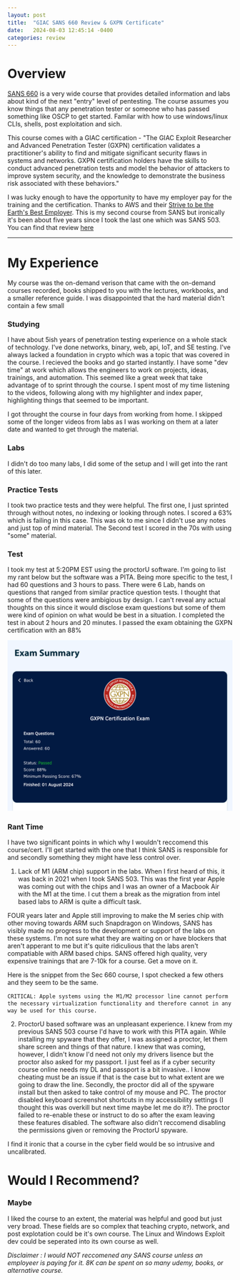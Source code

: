 ```yaml
---
layout: post
title:  "GIAC SANS 660 Review & GXPN Certificate"
date:   2024-08-03 12:45:14 -0400
categories: review
---
```


# Overview

[SANS 660](https://www.sans.org/cyber-security-courses/advanced-penetration-testing-exploits-ethical-hacking/) is a very wide course that provides detailed information and labs about kind of the next "entry" level of pentesting. The course assumes you know things that any penetration tester or someone who has passed something like OSCP to get started. Familar with how to use windows/linux CLIs, shells, post exploitation and sich. 

This course comes with a GIAC certification - "The GIAC Exploit Researcher and Advanced Penetration Tester (GXPN) certification validates a practitioner's ability to find and mitigate significant security flaws in systems and networks. GXPN certification holders have the skills to conduct advanced penetration tests and model the behavior of attackers to improve system security, and the knowledge to demonstrate the business risk associated with these behaviors." 

I was lucky enough to have the opportunity to have my employer pay for the training and the certification. Thanks to AWS and their [Strive to be the Earth's Best Employer](https://www.amazon.jobs/content/en/our-workplace/leadership-principles). This is my second course from SANS but ironically it's been about five years since I took the last one which was SANS 503. You can find that review [here](https://raindayzz.com/review/2021/07/27/GIAC-SANS503.html)
*** 

# My Experience
My course was the on-demand verison that came with the on-demand courses recorded, books shipped to you with the lectures, workbooks, and a smaller reference guide. I was disappointed that the hard material didn't contain a few small 

### Studying

I have about 5ish years of penetration testing experience on a whole stack of technology. I've done networks, binary, web, api, IoT, and SE testing. I've always lacked a foundation in crypto which was a topic that was covered in the course. I recieved the books and go started instantly. I have some "dev time" at work which allows the engineers to work on projects, ideas, trainings, and automation. This seemed like a great week that take advantage of to sprint through the course. I spent most of my time listening to the videos, following along with my highlighter and index paper, highlighting things that seemed to be important. 

I got throught the course in four days from working from home. I skipped some of the longer videos from labs as I was working on them at a later date and wanted to get through the material.



### Labs
I didn't do too many labs, I did some of the setup and I will get into the rant of this later. 

### Practice Tests
I took two practice tests and they were helpful. The first one, I just sprinted through without notes, no indexing or looking through notes. I scored a 63% which is failing in this case. This was ok to me since I didn't use any notes and just top of mind material. The Second test I scored in the 70s with using "some" material. 

### Test
I took my test at 5:20PM EST using the proctorU software. I'm going to list my rant below but the software was a PITA. Being more specific to the test, I had 60 questions and 3 hours to pass. There were 6 Lab, hands on questions that ranged from similar practice question tests. I thought that some of the questions were ambigious by design. I can't reveal any actual thoughts on this since it would disclose exam questions but some of them were kind of opinion on what would be best in a situation. I completed the test in about 2 hours and 20 minutes. I passed the exam obtaining the GXPN certification with an 88%


![exampass.png](/assets/images/SANS660/GXPN.png)

### Rant Time

I have two significant points in which why I wouldn't reccomend this course/cert. I'll get started with the one that I think SANS is responsible for and secondly something they  might have less control over.

1. Lack of M1 (ARM chip) support in the labs. When I first heard of this, it was back in 2021 when I took SANS 503. This was the first year Apple was coming out with the chips and I was an owner of a Macbook Air with the M1 at the time. I cut them a break as the migration from intel based labs to ARM is quite a difficult task. 

FOUR years later and Apple still improving to make the M series chip with other moving towards ARM such Snapdragon on Windows, SANS has visibly made no progress to the development or support of the labs on these systems. I'm not sure what they are waiting on or have blockers that aren't apperant to me but it's quite ridiculious that the labs aren't compatiable with ARM based chips. SANS offered high quality, very expensive trainings that are 7-10k for a course. Get a move on it.

Here is the snippet from the Sec 660 course, I spot checked a few others and they seem to be the same. 
```
CRITICAL: Apple systems using the M1/M2 processor line cannot perform the necessary virtualization functionality and therefore cannot in any way be used for this course.
```
2. ProctorU based software was an unpleasant experience. I knew from my previous SANS 503 course I'd have to work with this PITA again. While installing my spyware that they offer, I was assigned a proctor, let them share screen and things of that nature. I knew that was coming, however, I didn't know I'd need not only my drivers lisence but the proctor also asked for my passport. I just feel as if a cyber security course online needs my DL and passport is a bit invasive.. I know cheating must be an issue if that is the case but to what extent are we going to draw the line. Secondly, the proctor did all of the spyware install but then asked to take control of my mouse and PC. The proctor disabled keyboard screenshot shortcuts in my accessibility settings (I thought this was overkill but next time maybe let me do it?). The proctor failed to re-enable these or instruct to do so after the exam leaving these features disabled. The software also didn't reccomend disabling the permissions given or removing the ProctorU spyware. 

I find it ironic that a course in the cyber field would be so intrusive and uncalibrated. 

# Would I Recommend?

### Maybe

I liked the course to an extent, the material was helpful and good but just very broad. These fields are so complex that teaching crypto, network, and post explotation could be it's own course. The Linux and Windows Exploit dev could be seperated into its own course as well.  

*Disclaimer : I would NOT reccomened any SANS course unless an employeer is paying for it. 8K can be spent on so many udemy, books, or alternative course.*
